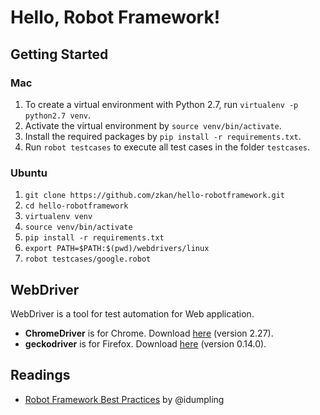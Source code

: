 # Hello, Robot Framework!

## Getting Started

### Mac

1. To create a virtual environment with Python 2.7, run `virtualenv -p python2.7 venv`.
2. Activate the virtual environment by `source venv/bin/activate`.
3. Install the required packages by `pip install -r requirements.txt`.
4. Run `robot testcases` to execute all test cases in the folder `testcases`.

### Ubuntu

1. `git clone https://github.com/zkan/hello-robotframework.git`
2. `cd hello-robotframework`
3. `virtualenv venv`
4. `source venv/bin/activate`
5. `pip install -r requirements.txt`
6. `export PATH=$PATH:$(pwd)/webdrivers/linux`
7. `robot testcases/google.robot`

## WebDriver

WebDriver is a tool for test automation for Web application.

* **ChromeDriver** is for Chrome. Download [here](https://chromedriver.storage.googleapis.com/index.html?path=2.27/) (version 2.27).
* **geckodriver** is for Firefox. Download [here](https://github.com/mozilla/geckodriver/releases/tag/v0.14.0) (version 0.14.0).

## Readings

* [Robot Framework Best Practices](https://github.com/idumpling/robotx/blob/master/docs/ROBOT_BEST_PRACTICE.md) by @idumpling
